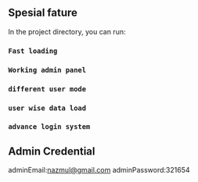 

## Spesial fature

In the project directory, you can run:

### `Fast loading`

### `Working admin panel`


### `different user mode`


### `user wise data load`
### `advance login system`



## Admin Credential

adminEmail:nazmul@gmail.com
adminPassword:321654

